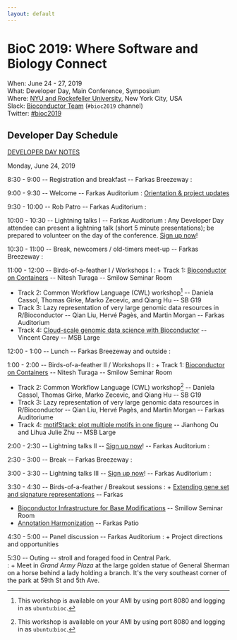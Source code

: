 ```yaml
---
layout: default
---
```

# BioC 2019: Where Software and Biology Connect

When: June 24 - 27, 2019<br />
What: Developer Day, Main Conference, Symposium<br />
Where: [NYU and Rockefeller University][venue], New York City, USA<br />
Slack: [Bioconductor Team][] (`#bioc2019` channel)<br />
Twitter: [#bioc2019][tweet]<br />

[tweet]: https://twitter.com/hashtag/bioc2019?f=tweets
[venue]: ./travel-accommodations
[Bioconductor Team]: https://bioc-community.herokuapp.com/

## Developer Day Schedule

[DEVELOPER DAY NOTES][]

Monday, June 24, 2019

8:30 - 9:00 -- Registration and breakfast -- Farkas Breezeway
: 
 
9:00 - 9:30 -- Welcome -- Farkas Auditorium
: [Orientation & project updates][1]
 
9:30 - 10:00 -- Rob Patro -- Farkas Auditorium
:  
 
10:00 - 10:30 -- Lightning talks I -- Farkas Auditorium
: Any Developer Day attendee can present a lightning talk (short 5
  minute presentations); be prepared to volunteer on the day of the
  conference. [Sign up now][]!
 
10:30 - 11:00 -- Break, newcomers / old-timers meet-up -- Farkas Breezeway
:  
 
11:00 - 12:00 -- Birds-of-a-feather I / Workshops I
: + Track 1: [Bioconductor on Containers](http://biocworkshops2019.bioconductor.org.s3-website-us-east-1.amazonaws.com/page/BioconductorOnContainers__Bioconductor_Containers_Workshop/) -- Nitesh Turaga --  Smilow Seminar Room
  + Track 2: Common Workflow Language (CWL) workshop[^port8080] -- Daniela
    Cassol, Thomas Girke, Marko Zecevic, and Qiang Hu -- SB G19
  + Track 3: Lazy representation of very large genomic data resources
    in R/Bioconductor -- Qian Liu, Herv&eacute; Pag&egrave;s, and
    Martin Morgan -- Farkas Auditorium
  + Track 4: [Cloud-scale genomic data science with Bioconductor](http://biocworkshops2019.bioconductor.org.s3-website-us-east-1.amazonaws.com/page/BiocCloudws__cloudScale2019/) --
    Vincent Carey --  MSB Large
 
12:00 - 1:00 -- Lunch -- Farkas Breezeway and outside
:  
 
1:00 - 2:00 -- Birds-of-a-feather II / Workshops II
: + Track 1: [Bioconductor on Containers](http://biocworkshops2019.bioconductor.org.s3-website-us-east-1.amazonaws.com/page/BioconductorOnContainers__Bioconductor_Containers_Workshop/) -- Nitesh Turaga -- Smilow Seminar Room
  + Track 2: Common Workflow Language (CWL) workshop[^port8080] -- Daniela
    Cassol, Thomas Girke, Marko Zecevic, and Qiang Hu -- SB G19
  + Track 3: Lazy representation of very large genomic data resources
    in R/Bioconductor -- Qian Liu, Herv&eacute; Pag&egrave;s, and
    Martin Morgan -- Farkas Auditoriume
  + Track 4: [motifStack: plot multiple motifs in one figure](http://biocworkshops2019.bioconductor.org.s3-website-us-east-1.amazonaws.com/page/motifStackWorkshop__motifStackWorkshop/) --
    Jianhong Ou and Lihua Julie Zhu -- MSB Large
 
[^port8080]: This workshop is available on your AMI by using port 8080 and logging in as `ubuntu`:`bioc`.

2:00 - 2:30 -- Lightning talks II -- [Sign up now][]! -- Farkas Auditorium
:  
 
2:30 - 3:00 -- Break -- Farkas Breezeway
:  
 
3:00 - 3:30 -- Lightning talks III  -- [Sign up now][]! -- Farkas Auditorium
:  
 
3:30 - 4:30 -- Birds-of-a-feather / Breakout sessions
: + [Extending gene set and signature representations][2] -- Farkas
  + [Bioconductor Infrastructure for Base Modifications][3] -- Smillow Seminar Room
  + [Annotation Harmonization][4] -- Farkas Patio
 
4:30 - 5:00 -- Panel discussion -- Farkas Auditorium
: + Project directions and opportunities
 
5:30 -- Outing -- stroll and foraged food in Central Park.  
: + Meet in *Grand Army Plaza* at the large golden statue of General
Sherman on a horse behind a lady holding a branch. It's the very
southeast corner of the park at 59th St and 5th Ave.
 
[DEVELOPER DAY NOTES]: https://docs.google.com/document/d/1GQFxNRLsO6_2LQjeyXAkWZpkKlFL2_xfo1LbKoBOwzk/edit?usp=sharing
[Sign up now]: https://forms.gle/1k9eD1ahQnjvew8B7
[1]: https://docs.google.com/presentation/d/1S_e9g5OfpJK51TxiUWTKbqomutCsUJ2qgmio_g_qN-E/edit?usp=sharing
[2]: https://github.com/Bioconductor/BioC2019/issues/25
[3]: https://github.com/Bioconductor/BioC2019/issues/35
[4]: https://github.com/Bioconductor/BioC2019/issues/22

